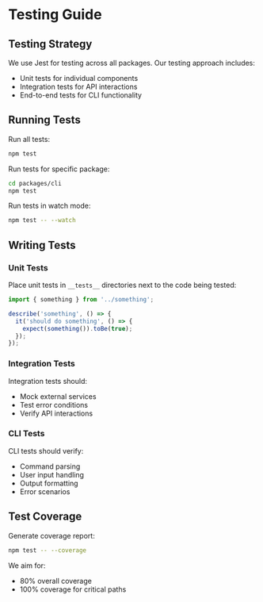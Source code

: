 # Testing Guide

## Testing Strategy

We use Jest for testing across all packages. Our testing approach includes:

- Unit tests for individual components
- Integration tests for API interactions
- End-to-end tests for CLI functionality

## Running Tests

Run all tests:
```bash
npm test
```

Run tests for specific package:
```bash
cd packages/cli
npm test
```

Run tests in watch mode:
```bash
npm test -- --watch
```

## Writing Tests

### Unit Tests

Place unit tests in `__tests__` directories next to the code being tested:

```typescript
import { something } from '../something';

describe('something', () => {
  it('should do something', () => {
    expect(something()).toBe(true);
  });
});
```

### Integration Tests

Integration tests should:
- Mock external services
- Test error conditions
- Verify API interactions

### CLI Tests

CLI tests should verify:
- Command parsing
- User input handling
- Output formatting
- Error scenarios

## Test Coverage

Generate coverage report:
```bash
npm test -- --coverage
```

We aim for:
- 80% overall coverage
- 100% coverage for critical paths

